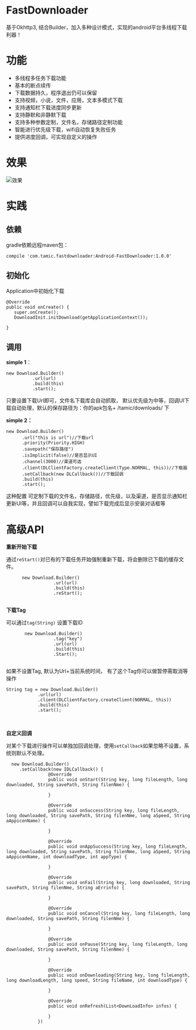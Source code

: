 # FastDownloader
基于Okhttp3, 结合Builder，加入多种设计模式，实现的android平台多线程下载利器！

# 功能 #

- 多线程多任务下载功能
- 基本的断点续传
- 下载数据持久，程序退出仍可以保留
- 支持视频，小说，文件，应用，文本多模式下载
- 支持通知栏下载进度同步更新
- 支持静默和非静默下载
- 支持多种参数定制，文件名，存储路径定制功能
- 智能进行优先级下载，wifi自动恢复失败任务
- 提供进度回调，可实现自定义的操作

# 效果

![效果](https://github.com/Tamicer/FastDownloader/blob/master/GIF.gif)

# 实践 #

## 依赖 ##

gradle依赖远程maven包：


    compile 'com.tamic.fastdownloader:Android-FastDownloader:1.0.0'

## 初始化 ##

Application中初始化下载

    @Override
    public void onCreate() {
       super.onCreate();
       DownloadInit.initDownload(getApplicationContext());
  
    }

## 调用 ##

**simple 1**：

    new Download.Builder()
              .url(url)
              .build(this)
              .start();

只要设置下载Url即可，文件名下载库会自动抓取，
默认优先级为中等，回调UI下载自动处理，默认的保存路径为：你的apk包名+ /tamic/downloads/  下

**simple 2：**

     
     
     
    new Download.Builder()
          .url("this is url")//下载url
          .priority(Priority.HIGH) 
          .savepath("保存路径")
          .isImplicit(false)//是否显示UI
          .channel(3000)//渠道可选
          .client(DLClientFactory.createClient(Type.NORMAL, this))//下载器
          .setCallback(new DLCallback())//下载回调
          .build(this)
          .start();
     

这种配置 可定制下载的文件名，存储路径，优先级，以及渠道，是否显示通知栏更新UI等，并且回调可以自我实现，譬如下载完成后显示安装对话框等

# 高级API

**重新开始下载**

通过`reStart()`对已有的下载任务开始强制重新下载，将会删除已下载的缓存文件。

```
      new Download.Builder()
                  .url(url)
                  .build(this)
                  .reStart();
                
```  

                
             

**下载Tag**

可以通过`tag(String)` 设置下载ID

```
       new Download.Builder()
                  .tag("key")
                  .url(url)
                  .build(this)
                  .Start();
                
 ```  

             
 
  
如果不设置Tag, 默认为Url+当前系统时间， 有了这个Tag你可以做暂停需取消等操作


    String tag = new Download.Builder()
                .url(url)
                .client(DLClientFactory.createClient(NORMAL, this))
                .build(this)
                .start();
           



**自定义回调**  

对某个下载进行操作可以单独加回调处理，使用`setCallback`如果忽略不设置，系统则默认不处理。



      new Download.Builder()
         .setCallback(new IDLCallback() {
                    @Override
                    public void onStart(String key, long fileLength, long downloaded, String savePath, String filenNme) {
                        
                    }

                    @Override
                    public void onSuccess(String key, long fileLength, long downloaded, String savePath, String filenNme, long aSpeed, String aAppiconName) {

                    }

                    @Override
                    public void onAppSuccess(String key, long fileLength, long downloaded, String savePath, String filenNme, long aSpeed, String aAppiconName, int downloadType, int appType) {

                    }

                    @Override
                    public void onFail(String key, long downloaded, String savePath, String filenNme, String aErrinfo) {

                    }

                    @Override
                    public void onCancel(String key, long fileLength, long downloaded, String savePath, String filenNme) {

                    }

                    @Override
                    public void onPause(String key, long fileLength, long downloaded, String savePath, String filenNme) {

                    }

                    @Override
                    public void onDownloading(String key, long fileLength, long downloadLength, long speed, String fileName, int downloadType) {

                    }

                    @Override
                    public void onRefresh(List<DownLoadInfo> infos) {

                    }
                })
